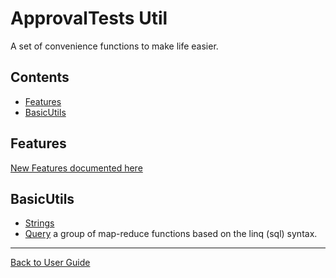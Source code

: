 <!--
GENERATED FILE - DO NOT EDIT
This file was generated by [MarkdownSnippets](https://github.com/SimonCropp/MarkdownSnippets).
Source File: /approvaltests-util/docs/mdsource/README.source.md
To change this file edit the source file and then run MarkdownSnippets.
-->

<a id="top"></a>

# ApprovalTests Util
A set of convenience functions to make life easier.

<!-- toc -->
## Contents

  * [Features](#features)
  * [BasicUtils](#basicutils)<!-- endToc -->

## Features
[New Features documented here](Features.md#top)

## BasicUtils

* [Strings](StringUtils.md#top)
* [Query](Queryable.md#top) a group of map-reduce functions based on the linq (sql) syntax.

---

[Back to User Guide](README.md#top)
